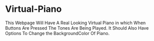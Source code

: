 # Virtual-Piano
This Webpage Will Have A Real Looking Virtual Piano in which When Buttons Are Pressed The Tones Are Being Played. It Should Also Have Options To Change the BackgroundColor Of Piano.
